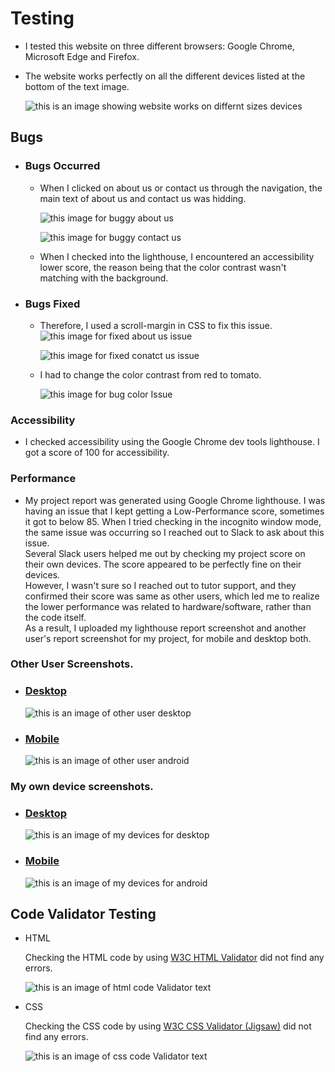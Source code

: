 # Testing

* I tested this website on three different browsers: Google Chrome, Microsoft Edge and Firefox.
* The website works perfectly on all the different devices listed at the bottom of the text image.

  ![this is an image showing website works on differnt sizes devices](assets/images/readme-images/devices-resolutions.png)

## Bugs
* ### Bugs Occurred
  * When I clicked on about us or contact us through the navigation, the main text of about us and contact us was hidding.

    ![this image for buggy about us](assets/images/readme-images/buggy-abt-us.png)

    ![this image for buggy contact us](assets/images/readme-images/buggy-contact-us.png)
  
  * When I checked into the lighthouse, I encountered an accessibility lower score, the reason being that the color contrast wasn't matching with the background.
 
* ### Bugs Fixed


  *  Therefore, I used a scroll-margin in CSS to fix this issue.
      ![this image for fixed about us issue](assets/images/readme-images/fixed-abt-us.png)

     ![this image for fixed conatct us issue](assets/images/readme-images/fixed-conatct-us.png)  

    * I had to change the color contrast from red to tomato.

      ![this image for bug color Issue](assets/images/readme-images/bug-color.png)

### Accessibility 

* I checked accessibility using the Google Chrome dev tools lighthouse. I got a score of 100 for accessibility.

### Performance
* My project report was generated using Google Chrome lighthouse. I was having an issue that I kept getting a Low-Performance score, sometimes it got to below 85. When I tried checking in the incognito window mode, the same issue was occurring so I reached out to Slack to ask about this issue.  
Several Slack users helped me out by checking my project score on their own devices. The score appeared to be perfectly fine on their devices.  
However, I wasn't sure so I reached out to tutor support, and they confirmed their score was same as other users, which led me to realize the lower performance was related to hardware/software, rather than the code itself.  
As a result, I uploaded my lighthouse report screenshot and another user's report screenshot for my project, for mobile and desktop both.      
 
 ### Other User Screenshots.
* ### [Desktop](assets/images/readme-images/other-user-lighthouse-dekstop.png)

    ![this is an image of other user desktop](assets/images/readme-images/other-user-lighthouse-dekstop.png)
    
* ### [Mobile](assets/images/readme-images/other-user-lighthouse-phones.png)

  ![this is an image of other user android](assets/images/readme-images/other-user-lighthouse-phones.png)

 ### My own device screenshots.
* ### [Desktop](assets/images/readme-images/my-lighthouse-desktop.png)

  ![this is an image of my devices for desktop](assets/images/readme-images/my-lighthouse-desktop.png)
    
* ### [Mobile](assets/images/readme-images/my-lighthouse-phones.png)

  ![this is an image of my devices for android](assets/images/readme-images/my-lighthouse-phones.png)

## Code Validator Testing
 * HTML 

    Checking the HTML code by using [W3C HTML Validator](https://validator.w3.org/#validate_by_input) did not find any errors.    
    
    ![this is an image of html code Validator text](assets/images/readme-images/html-validator.png)

 * CSS 

    Checking the CSS code by using [W3C CSS Validator (Jigsaw)](https://jigsaw.w3.org/css-validator/#validate_by_input) did not find any errors.  

    ![this is an image of css code Validator text](assets/images/readme-images/css-validator.png)